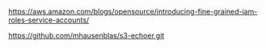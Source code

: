 https://aws.amazon.com/blogs/opensource/introducing-fine-grained-iam-roles-service-accounts/

https://github.com/mhausenblas/s3-echoer.git